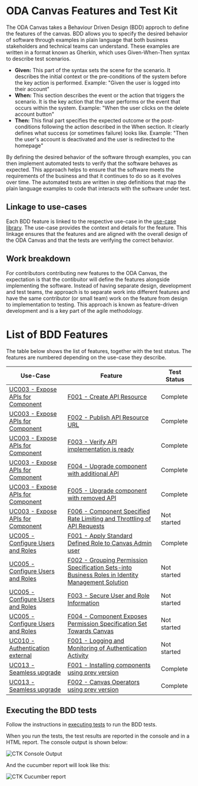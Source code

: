 # ODA Canvas Features and Test Kit

The ODA Canvas takes a Behaviour Driven Design (BDD) approch to define the features of the canvas. BDD allows you to specify the desired behavior of software through examples in plain language that both business stakeholders and technical teams can understand. These examples are written in a format known as Gherkin, which uses Given-When-Then syntax to describe test scenarios.

* **Given:** This part of the syntax sets the scene for the scenario. It describes the initial context or the pre-conditions of the system before the key action is performed. 
Example: "Given the user is logged into their account"
* **When:**
This section describes the event or the action that triggers the scenario. It is the key action that the user performs or the event that occurs within the system.
Example: "When the user clicks on the delete account button"
* **Then:**
This final part specifies the expected outcome or the post-conditions following the action described in the When section. It clearly defines what success (or sometimes failure) looks like.
Example: "Then the user's account is deactivated and the user is redirected to the homepage"

By defining the desired behavior of the software through examples, you can then implement automated tests to verify that the software behaves as expected. This approach helps to ensure that the software meets the requirements of the business and that it continues to do so as it evolves over time. The automated tests are written in step definitions that map the plain language examples to code that interacts with the software under test.

## Linkage to use-cases

Each BDD feature is linked to the respective use-case in the [use-case library](../usecase-library/README.md). The use-case provides the context and details for the feature. This linkage ensures that the features and are aligned with the overall design of the ODA Canvas and that the tests are verifying the correct behavior.

## Work breakdown

For contributors contributing new features to the ODA Canvas, the expectation is that the contibuitor will define the features alongside implementing the software. Instead of having separate design, development and test teams, the approach is to separate work into different features and have the same contributor (or small team) work on the feature from design to implementation to testing. This approach is known as feature-driven development and is a key part of the agile methodology.



# List of BDD Features

The table below shows the list of features, together with the test status. The features are numbered depending on the use-case they describe. 

| Use-Case            | Feature                         | Test Status |
| ------------------- | ------------------------------- | ----------- |
| [UC003 - Expose APIs for Component](../usecase-library/UC003-Configure-Exposed-APIs.md) | [F001 - Create API Resource](features/UC003-F001-Expose-APIs-Create-API-Resource.feature) | Complete |
| [UC003 - Expose APIs for Component](../usecase-library/UC003-Configure-Exposed-APIs.md) | [F002 - Publish API Resource URL](features/UC003-F002-Expose-APIs-Publish-API-Resource-URL.feature) | Complete |
| [UC003 - Expose APIs for Component](../usecase-library/UC003-Configure-Exposed-APIs.md) | [F003 - Verify API implementation is ready](features/UC003-F003-Expose-APIs-Verify-API-implementation-is-ready.feature) | Complete |
| [UC003 - Expose APIs for Component](../usecase-library/UC003-Configure-Exposed-APIs.md) | [F004 - Upgrade component with additional API](features/UC003-F004-Expose-APIs-Upgrade-component-with-additional-API.feature) | Complete |
| [UC003 - Expose APIs for Component](../usecase-library/UC003-Configure-Exposed-APIs.md) | [F005 - Upgrade component with removed API](features/UC003-F005-Expose-APIs-Upgrade-component-with-removed-API.feature) | Complete |
| [UC003 - Expose APIs for Component](../usecase-library/UC003-Configure-Exposed-APIs.md) | [F006 - Component Specified Rate Limiting and Throttling of API Requests](features/UC003-F006-Expose-APIs-Component-Specified-Rate-Limiting-and-Throttling-of-API-Requests.feature) | Not started |
| [UC005 - Configure Users and Roles](../usecase-library/UC005-Configure-Users-and-Roles.md) | [F001 - Apply Standard Defined Role to Canvas Admin user](features/UC005-F001-Bootstrap-Apply-Standard-Defined-Role-to-Canvas-Admin-user.feature) | Complete |
| [UC005 - Configure Users and Roles](../usecase-library/UC005-Configure-Users-and-Roles.md)              | [F002 - Grouping Permission Specification Sets-into Business Roles in Identity Management Solution](features/UC005-F002-Bootstrap-Grouping-Permission-Specification-Sets-into-Business-Roles-in-Identity-Management-Solution.feature) | Not started |
| [UC005 - Configure Users and Roles](../usecase-library/UC005-Configure-Users-and-Roles.md)              | [F003 - Secure User and Role Information](features/UC005-F003-Bootstrap-Secure-User-and-Role-Information-Communication.feature) | Not started |
| [UC005 - Configure Users and Roles](../usecase-library/UC005-Configure-Users-and-Roles.md)              | [F004 - Component Exposes Permission Specification Set Towards Canvas](features/UC005-F004-Bootstrap-Component-Exposes-Permission-Specification-Set-Towards-Canvas.feature) | Not started |
| [UC010 - Authentication external](../usecase-library/UC010-External-Authentication.md) | [F001 - Logging and Monitoring of Authentication Activity](features/UC010-F001-External-Authentication-Logging-and-Monitoring-of-Authentication-Activity.feature) | Not started |
| [UC013 - Seamless upgrade](../usecase-library/UC013-Upgrade-Canvas.md) | [F001 - Installing components using prev version](features/UC013-F001-Seamless-upgrades-Installing-components-using-prev-version.feature) | Complete |
| [UC013 - Seamless upgrade](../usecase-library/UC013-Upgrade-Canvas.md) | [F002 - Canvas Operators using prev version](features/UC013-F002-Seamless-upgrades-Canvas-Operators-using-prev-version.feature) | Complete |





## Executing the BDD tests

Follow the instructions in [executing tests](Executing-tests.md) to run the BDD tests.

When you run the tests, the test results are reported in the console and in a HTML report. The console output is shown below:

![CTK Console Output](images/CTK-console-output.png)

And the cucumber report will look like this:

![CTK Cucumber report](images/CTK-cucumber-report.png)


